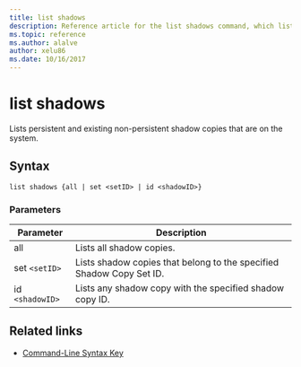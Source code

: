 ```yaml
---
title: list shadows
description: Reference article for the list shadows command, which lists persistent and existing non-persistent shadow copies that are on the system.
ms.topic: reference
ms.author: alalve
author: xelu86
ms.date: 10/16/2017
---
```



# list shadows

Lists persistent and existing non-persistent shadow copies that are on the system.

## Syntax

```
list shadows {all | set <setID> | id <shadowID>}
```

### Parameters

| Parameter | Description |
| ---------- | ---------- |
| all | Lists all shadow copies. |
| set `<setID>` | Lists shadow copies that belong to the specified Shadow Copy Set ID. |
| id `<shadowID>` | Lists any shadow copy with the specified shadow copy ID. |

## Related links

- [Command-Line Syntax Key](command-line-syntax-key.md)
